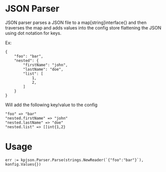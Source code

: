 # JSON Parser
JSON parser parses a JSON file to a map[string]interface{} and then traverses the map and adds values into the config store flattening the JSON using dot notation for keys. 

Ex: 
```
{
    "foo": "bar",
    "nested": {
        "firstName": "john",
        "lastName": "doe",
        "list": [
            1,
            2,
        ]
    }
}
```
Will add the following key/value to the config
```
"foo" => "bar"
"nested.firstName" => "john"
"nested.lastName" => "doe"
"nested.list" => []int{1,2}
```

# Usage
```
err := kpjson.Parser.Parse(strings.NewReader(`{"foo":"bar"}`), konfig.Values{})
```
